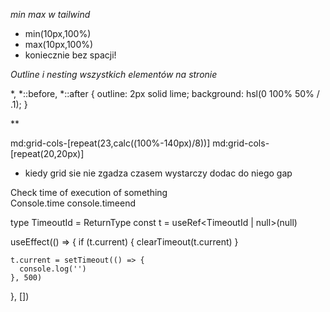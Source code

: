 *min max w tailwind*
- min(10px,100%)
- max(10px,100%)
- koniecznie bez spacji!

*Outline i nesting wszystkich elementów na stronie*
 
*, *::before, *::after {
outline: 2px solid lime;
background: hsl(0 100% 50% / .1);
}

**


md:grid-cols-[repeat(23,calc((100%-140px)/8))]
md:grid-cols-[repeat(20,20px)]

- kiedy grid sie nie zgadza czasem wystarczy dodac do niego gap 



Check time of execution  of something 	
Console.time
console.timeend


type TimeoutId = ReturnType<typeof setTimeout>
const t = useRef<TimeoutId | null>(null)

useEffect(() => {
if (t.current) {
clearTimeout(t.current)
}

    t.current = setTimeout(() => {
      console.log('')
    }, 500)
}, [])  
